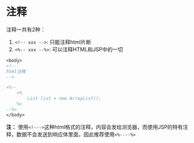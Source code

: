 # 注释

注释一共有2种：

1. `<!-- xxx -->`: 只能注释html片断
2. `<%-- xxx --%>`: 可以注释HTML和JSP中的一切

```jsp
<body>
<!--
html注释
-->

<%--
    <%
        List list = new ArrayList();
    %>
--%>
</body>
```

**注：** 使用`<!--->`这种html格式的注释，内容会发给浏览器，而使用JSP的特有注释，数据不会发送到响应体里面，因此推荐使用`<%----%>`